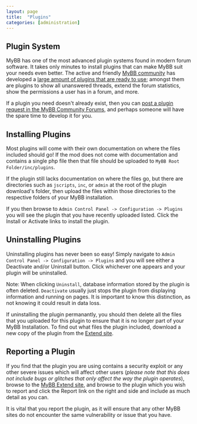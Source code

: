 ```yaml
---
layout: page
title:  "Plugins"
categories: [administration]
---
```


## Plugin System
MyBB has one of the most advanced plugin systems found in modern forum software. It takes only minutes to install plugins that can make MyBB suit your needs even better. The active and friendly [MyBB community](https://community.mybb.com) has developed a [large amount of plugins that are ready to use](https://community.mybb.com/forumdisplay.php?fid=102&sortby=lastpost&order=desc&datecut=9999&prefix=28); amongst them are plugins to show all unanswered threads, extend the forum statistics, show the permissions a user has in a forum, and more.

If a plugin you need doesn't already exist, then you can [post a plugin request in the MyBB Community Forums](https://community.mybb.com/forum-65.html), and perhaps someone will have the spare time to develop it for you.

## Installing Plugins
Most plugins will come with their own documentation on where the files included should go! If the mod does not come with documentation and contains a single php file then that file should be uploaded to `MyBB Root Folder/inc/plugins`.

If the plugin still lacks documentation on where the files go, but there are directories such as `jscripts`, `inc`, or `admin` at the root of the plugin download's folder, then upload the files within those directories to the respective folders of your MyBB installation.

If you then browse to `Admin Control Panel -> Configuration -> Plugins` you will see the plugin that you have recently uploaded listed. Click the Install or Activate links to install the plugin.

## Uninstalling Plugins
Uninstalling plugins has never been so easy! Simply navigate to `Admin Control Panel -> Configuration -> Plugins` and you will see either a Deactivate and/or Uninstall button. Click whichever one appears and your plugin will be uninstalled.

Note: When clicking `Uninstall`, database information stored by the plugin is often deleted. `Deactivate` usually just stops the plugin from displaying information and running on pages. It is important to know this distinction, as not knowing it could result in data loss.

If uninstalling the plugin permanantly, you should then delete all the files that you uploaded for this plugin to ensure that it is no longer part of your MyBB Installation. To find out what files the plugin included, download a new copy of the plugin from the [Extend site](https://community.mybb.com/mods.php).

## Reporting a Plugin
If you find that the plugin you are using contains a security exploit or any other severe issues which will affect other users (*please note that this does not include bugs or glitches that only affect the way the plugin operates*), browse to the [MyBB Extend site](https://community.mybb.com/mods.php), and browse to the plugin which you wish to report and click the Report link on the right and side and include as much detail as you can.

It is vital that you report the plugin, as it will ensure that any other MyBB sites do not encounter the same vulnerability or issue that you have.